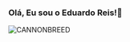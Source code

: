 ### Olá, Eu sou o Eduardo Reis!🤘



![CANNONBREED](https://github.com/Sevennx/modeloTeste/assets/112592341/e0a03ffb-3e35-4564-b02b-c3e1d151e6be)
